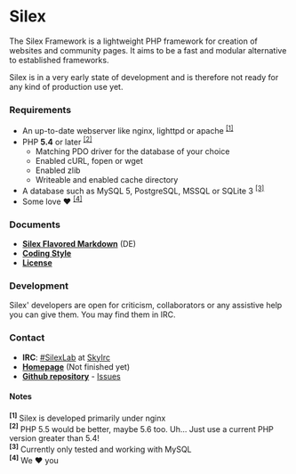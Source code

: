Silex
=====

The Silex Framework is a lightweight PHP framework for creation of websites and community pages. 
It aims to be a fast and modular alternative to established frameworks.

Silex is in a very early state of development and is therefore not ready for any kind of production use yet.

### Requirements
* An up-to-date webserver like nginx, lighttpd or apache <sup>[[1]](#notes)</sup>
* PHP __5.4__ or later <sup>[[2]](#notes)</sup>
	* Matching PDO driver for the database of your choice
	* Enabled cURL, fopen or wget
	* Enabled zlib
	* Writeable and enabled cache directory
* A database such as MySQL 5, PostgreSQL, MSSQL or SQLite 3 <sup>[[3]](#notes)</sup>
* Some love ♥ <sup>[[4]](#notes)</sup>

### Documents
* __[Silex Flavored Markdown](https://rawgithub.com/SilexLab/Silex/master/docs/silex-flavored-markdown-de.html)__ (DE)
* __[Coding Style](https://github.com/SilexLab/Silex/blob/master/docs/coding-style.md)__
* __[License](http://opensource.org/licenses/gpl-3.0.html)__

### Development
Silex' developers are open for criticism, collaborators or any assistive help you can give them. You may find them in IRC.

### Contact
* __IRC__: [#SilexLab](http://chat.skyirc.net/?nick=silex_...&channels=SilexLab&prompt=1) at [SkyIrc](http://skyirc.net)
* __[Homepage](https://silexlab.org/)__ (Not finished yet)
* __[Github repository](https://github.com/SilexLab/Silex)__ - [Issues](https://github.com/SilexLab/Silex/issues)

#### Notes
__<sup>[1]</sup>__ Silex is developed primarily under nginx  
__<sup>[2]</sup>__ PHP 5.5 would be better, maybe 5.6 too. Uh... Just use a current PHP version greater than 5.4!  
__<sup>[3]</sup>__ Currently only tested and working with MySQL  
__<sup>[4]</sup>__ We ♥ you
